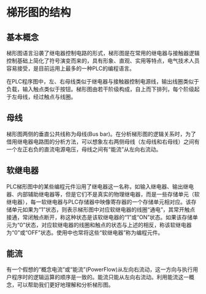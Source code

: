 # 梯形图的结构
## 基本概念
梯形图语言沿袭了继电器控制电路的形式，梯形图是在常用的继电器与接触器逻辑控制基础上简化了符号演变而来的，具有形象、直观、实用等特点，电气技术人员容易接受，是目前运用上最多的一种PLC的编程语言。

在PLC程序图中，左、右母线类似于继电器与接触器控制电源线，输出线圈类似于负载，输入触点类似于按钮。梯形图由若干阶级构成，自上而下排列，每个阶级起于左母线，经过触点与线圈。

## 母线
梯形图两侧的垂直公共线称为母线(Bus bar)。在分析梯形图的逻辑关系时，为了借用继电器电路图的分析方法，可以想象左右两侧母线（左母线和右母线）之间有一个左正右负的直流电源电压，母线之间有“能流”从左向右流动。

## 软继电器
PLC梯形图中的某些编程元件沿用了继电器这一名称，如输入继电器、输出继电器、内部辅助继电器等，但是它们不是真实的物理继电器，而是一些存储单元（软继电器），每一软继电器与PLC存储器中映像寄存器的一个存储单元相对应。该存储单元如果为“1”状态，则表示梯形图中对应软继电器的线圈“通电”，其常开触点接通，常闭触点断开，称这种状态是该软继电器的“1”或“ON”状态。如果该存储单元为“0”状态，对应软继电器的线圈和触点的状态与上述的相反，称该软继电器为“0”或“OFF”状态。使用中也常将这些“软继电器”称为编程元件。

## 能流
有一个假想的“概念电流”或“能流”(PowerFlow)从左向右流动，这一方向与执行用户程序时的逻辑运算的顺序是一致的。能流只能从左向右流动。利用能流这一概念，可以帮助我们更好地理解和分析梯形图。